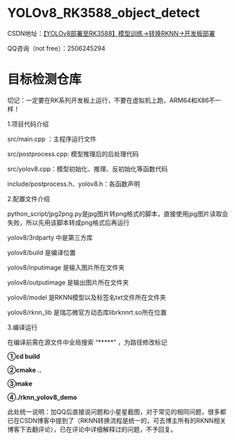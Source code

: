 # YOLOv8_RK3588_object_detect

CSDN地址：[【YOLOv8部署至RK3588】模型训练→转换RKNN→开发板部署](https://blog.csdn.net/A_l_b_ert/article/details/141610417?spm=1001.2014.3001.5502)

QQ咨询（not free）：2506245294

# 目标检测仓库

切记：一定要在RK系列开发板上运行，不要在虚拟机上跑，ARM64和X86不一样！

1.项目代码介绍

src/main.cpp ：主程序运行文件

src/postprocess.cpp: 模型推理后的后处理代码

src/yolov8.cpp：模型初始化、推理、反初始化等函数代码

include/postprocess.h、yolov8.h：各函数声明

2.配置文件介绍

python_script/jpg2png.py是jpg图片转png格式的脚本，直接使用jpg图片读取会失败，所以先用该脚本转成png格式后再运行

yolov8/3rdparty 中是第三方库

yolov8/build 是编译位置

yolov8/inputimage 是输入图片所在文件夹

yolov8/outputimage 是输出图片所在文件夹

yolov8/model 是RKNN模型以及标签名txt文件所在文件夹

yolov8/rknn_lib 是瑞芯微官方动态库librknnrt.so所在位置

3.编译运行

在编译前需在源文件中全局搜索 “*****” ，为路径修改标记

**①cd build**

**②cmake ..**

**③make**

**④./rknn_yolov8_demo**

此处统一说明：加QQ后直接说问题和小星星截图，对于常见的相同问题，很多都已在CSDN博客中提到了（RKNN转换流程是统一的，可去博主所有的RKNN相关博客下去翻评论），已在评论中详细解释过的问题，不予回复。
